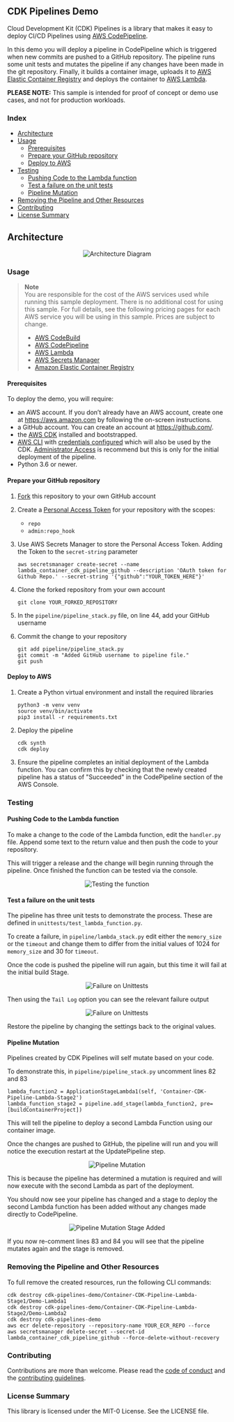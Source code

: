 ## CDK Pipelines Demo

Cloud Development Kit (CDK) Pipelines is a library that makes it easy to deploy CI/CD Pipelines using [AWS CodePipeline](https://aws.amazon.com/codepipeline/).

In this demo you will deploy a pipeline in CodePipeline which is triggered when new commits are pushed to a GitHub repository. The pipeline runs some unit tests and mutates the pipeline if any changes have been made in the git repository. Finally, it builds a container image, uploads it to [AWS Elastic Container Registry](https://aws.amazon.com/ecr/) and deploys the container to [AWS Lambda](https://aws.amazon.com/lambda/).

**PLEASE NOTE:** This sample is intended for proof of concept or demo use cases, and not for production workloads.

### Index

- [Architecture](#architecture)
- [Usage](#usage)
  - [Prerequisites](#prerequisites)
  - [Prepare your GitHub repository](#Prepare-your-GitHub-repository)
  - [Deploy to AWS](#Deploy-to-AWS)
- [Testing](#Testing)
  - [Pushing Code to the Lambda function](#Pushing-Code-to-the-Lambda-function)
  - [Test a failure on the unit tests](#Test-a-failure-on-the-unit-tests)
  - [Pipeline Mutation](#pipeline-mutation)
- [Removing the Pipeline and Other Resources](#Removing-the-Pipeline-and-Other-Resources)
- [Contributing](#contributing)
- [License Summary](#License-Summary)

## Architecture

<p align="center">
  <img src="imgs/arch-pipeline.PNG" alt="Architecture Diagram" />
</p>

### Usage

> **Note**  
> You are responsible for the cost of the AWS services used while running this sample deployment. There is no additional cost for using this sample. For full details, see the following pricing pages for each AWS service you will be using in this sample. Prices are subject to change.
>
> - [AWS CodeBuild](https://aws.amazon.com/codebuild/pricing/)
> - [AWS CodePipeline](https://aws.amazon.com/codepipeline/pricing/)
> - [AWS Lambda](https://aws.amazon.com/lambda/pricing/)
> - [AWS Secrets Manager](https://aws.amazon.com/secrets-manager/pricing/)
> - [Amazon Elastic Container Registry](https://aws.amazon.com/ecr/pricing/)

#### Prerequisites

To deploy the demo, you will require:

- an AWS account. If you don’t already have an AWS account, create one at <https://aws.amazon.com> by following the on-screen instructions.
- a GitHub account. You can create an account at <https://github.com/>.
- the [AWS CDK](https://docs.aws.amazon.com/cdk/latest/guide/getting_started.html#getting_started_install) installed and bootstrapped.
- [AWS CLI](https://docs.aws.amazon.com/cli/latest/userguide/cli-chap-welcome.html) with [credentials configured](https://docs.aws.amazon.com/cli/latest/userguide/cli-configure-files.html) which will also be used by the CDK. [Administrator Access](https://docs.aws.amazon.com/cdk/api/latest/python/aws_cdk.pipelines/README.html#provisioning-the-pipeline) is recommend but this is only for the initial deployment of the pipeline.
- Python 3.6 or newer.

#### Prepare your GitHub repository

1. [Fork](https://docs.github.com/en/get-started/quickstart/fork-a-repo) this repository to your own GitHub account
2. Create a [Personal Access Token](https://docs.github.com/en/github/authenticating-to-github/keeping-your-account-and-data-secure/creating-a-personal-access-token) for your repository with the scopes:
   - `repo`
   - `admin:repo_hook`
3. Use AWS Secrets Manager to store the Personal Access Token. Adding the Token to the `secret-string` parameter
   ```
   aws secretsmanager create-secret --name lambda_container_cdk_pipeline_github --description 'OAuth token for Github Repo.' --secret-string '{"github":"YOUR_TOKEN_HERE"}'
   ```
4. Clone the forked repository from your own account

   ```
   git clone YOUR_FORKED_REPOSITORY
   ```

5. In the `pipeline/pipeline_stack.py` file, on line 44, add your GitHub username

6. Commit the change to your repository

   ```
   git add pipeline/pipeline_stack.py
   git commit -m "Added GitHub username to pipeline file."
   git push
   ```

#### Deploy to AWS

1. Create a Python virtual environment and install the required libraries

   ```
   python3 -m venv venv
   source venv/bin/activate
   pip3 install -r requirements.txt
   ```

2. Deploy the pipeline

   ```
   cdk synth
   cdk deploy
   ```

3. Ensure the pipeline completes an initial deployment of the Lambda function. You can confirm this by checking that the newly created pipeline has a status of "Succeeded" in the CodePipeline section of the AWS Console.

### Testing

#### Pushing Code to the Lambda function

To make a change to the code of the Lambda function, edit the `handler.py` file. Append some text to the return value and then push the code to your repository.

This will trigger a release and the change will begin running through the pipeline. Once finished the function can be tested via the console.

<p align="center">
  <img src="imgs/test_function.PNG" alt="Testing the function" />
</p>

#### Test a failure on the unit tests

The pipeline has three unit tests to demonstrate the process. These are defined in `unittests/test_lambda_function.py`.

To create a failure, in `pipeline/lambda_stack.py` edit either the `memory_size` or the `timeout` and change them to differ from the initial values of 1024 for `memory_size` and 30 for `timeout`.

Once the code is pushed the pipeline will run again, but this time it will fail at the initial build Stage.

<p align="center">
  <img src="imgs/unittestfail.PNG" alt="Failure on Unittests" />
</p>

Then using the `Tail Log` option you can see the relevant failure output

<p align="center">
  <img src="imgs/unittestfail1.PNG" alt="Failure on Unittests" />
</p>

Restore the pipeline by changing the settings back to the original values.

#### Pipeline Mutation

Pipelines created by CDK Pipelines will self mutate based on your code.

To demonstrate this, in `pipeline/pipeline_stack.py` uncomment lines 82 and 83

```
lambda_function2 = ApplicationStageLambda1(self, 'Container-CDK-Pipeline-Lambda-Stage2')
lambda_function_stage2 = pipeline.add_stage(lambda_function2, pre=[buildContainerProject])
```

This will tell the pipeline to deploy a second Lambda Function using our container image.

Once the changes are pushed to GitHub, the pipeline will run and you will notice the execution restart at the UpdatePipeline step.

<p align="center">
  <img src="imgs/pipeline_mutation.PNG" alt="Pipeline Mutation" />
</p>

This is because the pipeline has determined a mutation is required and will now execute with the second Lambda as part of the deployment.

You should now see your pipeline has changed and a stage to deploy the second Lambda function has been added without any changes made directly to CodePipeline.

<p align="center">
  <img src="imgs/pipeline_mutation_stage_added.PNG" alt="Pipeline Mutation Stage Added" />
</p>

If you now re-comment lines 83 and 84 you will see that the pipeline mutates again and the stage is removed.

### Removing the Pipeline and Other Resources

To full remove the created resources, run the following CLI commands:

```
cdk destroy cdk-pipelines-demo/Container-CDK-Pipeline-Lambda-Stage1/Demo-Lambda1
cdk destroy cdk-pipelines-demo/Container-CDK-Pipeline-Lambda-Stage2/Demo-Lambda2
cdk destroy cdk-pipelines-demo
aws ecr delete-repository --repository-name YOUR_ECR_REPO --force
aws secretsmanager delete-secret --secret-id lambda_container_cdk_pipeline_github --force-delete-without-recovery
```

### Contributing

Contributions are more than welcome. Please read the [code of conduct](CODE_OF_CONDUCT.md) and the [contributing guidelines](CONTRIBUTING.md).

### License Summary

This library is licensed under the MIT-0 License. See the LICENSE file.
